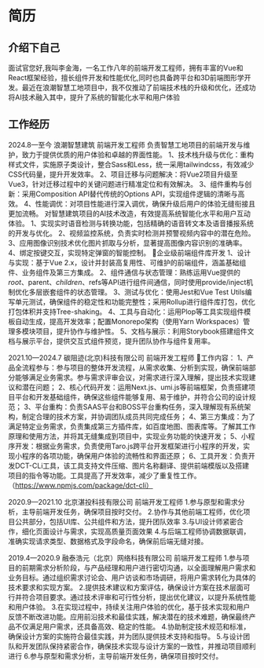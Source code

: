 
# 简历

## 介绍下自己

面试官您好,我叫李金海，一名工作八年的前端开发工程师，拥有丰富的Vue和React框架经验，擅长组件开发和性能优化,同时也具备跨平台和3D前端图形学开发。最近在浪潮智慧工地项目中，我不仅推动了前端技术栈的升级和优化，还成功将AI技术融入其中，提升了系统的智能化水平和用户体验

## 工作经历
2024.8—至今        浪潮智慧建筑       前端开发工程师
负责智慧工地项目的前端开发与维护，致力于提供优质的用户体验和卓越的界面性能。
1、技术栈升级与优化：重构样式文件，实施原子类设计，整合Sass和Less，统一采用tailwindcss，有效减少CSS代码量，提升开发效率。
2、项目迁移与问题解决：将Vue2项目升级至Vue3，针对迁移过程中的关键问题进行精准定位和有效解决。
3、组件重构与创新：采用Composition API替代传统的Options API，实现组件逻辑的清晰与高效。
4、性能调优：对项目性能进行深入调优，确保升级后用户的体验无缝衔接且更加流畅。
对智慧建筑项目的AI技术改造，有效提高系统智能化水平和用户互动体验。
1、实现实时语音检测与转换功能，包括精确的语音转文本及语音播报系统的开发与优化。
2、视频监控系统，负责实时检测并预警视频内容中的潜在危险。
3、应用图像识别技术优化图片抓取与分析，显著提高图像内容识别的准确率。
4、绑定按键交互，实现特定弹窗的智能控制。
企业级前端组件库开发
1、设计与实现：基于Vue 2.x，设计并封装高复用性、可维护的前端组件，涵盖基础组件、业务组件及第三方集成。
2、组件通信与状态管理：熟练运用Vue提供的$root、$parent、$children、$refs等API进行组件间通信，同时使用provide/inject机制优化多层嵌套组件的状态管理。
3、测试与优化：使用Jest和Vue Test Utils编写单元测试，确保组件的稳定性和功能完整性；采用Rollup进行组件库打包，优化打包体积并支持Tree-shaking。
4、工具与自动化：运用Plop等工具实现组件模板自动生成，提高开发效率；配置Monorepo架构（使用Yarn Workspaces）管理多模块项目，提升协作与维护性。
5、文档与展示：利用Storybook搭建组件文档与展示平台，提供交互式组件预览，提升团队协作与组件复用率。

2021.10—2024.7        碳阻迹(北京)科技有限公司        前端开发工程师
工作内容：
1、产品全流程参与：参与项目的整体开发流程，从需求收集、分析到实现，确保前端部分能够满足业务需求。参与需求评审会议，对需求进行深入理解，提出技术实现建议和潜在问题；
2、核心代码开发：运用Next.js、umi.js等前端框架，负责搭建项目平台和开发基础组件，确保这些组件能够复用、易于维护，并符合公司的设计规范；
3、平台重构：负责SAAS平台和BOSS平台重构任务，深入理解现有系统架构，制定合理的技术方案，并协调团队成员共同完成任务；
4、第三方集成：为了满足特定业务需求，负责集成第三方插件库，如百度地图、图表库等。了解其工作原理和使用方法，并将其无缝集成到项目中，实现业务功能的快速开发；
5、小程序开发：根据业务需求，负责使用Taro.js跨平台开发框架进行小程序的开发，实现小程序的各项功能，确保用户体验的流畅性和界面还原；
6、工具开发：负责开发DCT-CLi工具，该工具支持文件压缩、图片名称翻译、提供前端模版以及搭建项目的指令等功能。工具提高了开发效率，减少了重复性工作。（https://www.npmjs.com/package/dct-cli）

2020.9—2021.10          北京湛投科技有限公司         前端开发工程师
1.参与原型和需求分析，主导前端开发任务，确保项目按时交付。
2.协作与其他前端工程师，优化项目公共部分，包括UI库、公共组件和方法，提升团队效率
3.与UI设计师紧密合作，细化页面设计与需求，实现高质量页面效果
4.与后端工程师协调数据联调，准确实现请求类型、数据格式及字段命名，确保前后端无缝对接。

2019.4—2020.9     融泰浩元（北京）网络科技有限公司    前端开发工程师
1.参与项目的前期需求分析阶段，与产品经理和用户进行密切沟通，以全面理解用户需求和业务目标。通过组织需求讨论会、用户访谈和市场调研，将用户需求转化为具体的技术要求和实现方案。
2.提供技术建议和方案评估，确保设计方案在技术层面可行并符合项目要求。通过技术评审和可行性分析，提出优化建议，以提升系统性能和用户体验。
3.在实现过程中，持续关注用户体验的优化，基于技术实现和用户反馈不断改进功能。应用前沿技术和最佳实践，解决潜在的技术难题，确保最终产品不仅满足用户需求，还具备高效、稳定的性能。
4.协助制定技术规范和标准，确保设计方案的实施符合最佳实践，并为团队提供技术支持和指导。
5.与设计团队和开发团队保持紧密合作，确保技术实现与设计方案的一致性，并推动项目顺利进行
6.参与原型和需求分析，主导前端开发任务，确保项目按时交付。

